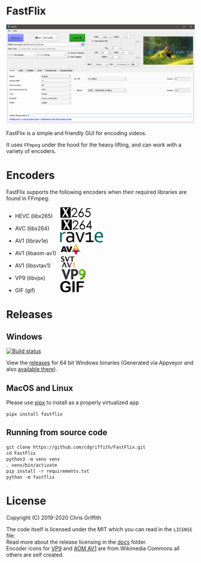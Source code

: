 # FastFlix

![preview](./docs/gui_preview.png)

FastFlix is a simple and friendly GUI for encoding videos.

It uses `FFmpeg` under the hood for the heavy lifting, and can work with a variety of encoders.

#  Encoders

 FastFlix supports the following encoders when their required libraries are found in FFmpeg:

* HEVC (libx265) &nbsp;&nbsp;&nbsp; <img src="./fastflix/data/encoders/icon_x265.png" height="30" alt="x265" >
* AVC (libx264) &nbsp;&nbsp;&nbsp;&nbsp;&nbsp;&nbsp; <img src="./fastflix/data/encoders/icon_x264.png" height="30" alt="x264" >
* AV1 (librav1e) &nbsp;&nbsp;&nbsp;&nbsp;&nbsp;&nbsp; <img src="./fastflix/data/encoders/icon_rav1e.png" height="30" alt="rav1e" >
* AV1 (libaom-av1) &nbsp; <img src="./fastflix/data/encoders/icon_av1_aom.png" height="30" alt="av1_aom" >
* AV1 (libsvtav1) &nbsp;&nbsp;&nbsp;&nbsp;&nbsp; <img src="./fastflix/data/encoders/icon_svt_av1.png" height="30" alt="svt_av1" >
* VP9 (libvpx) &nbsp;&nbsp;&nbsp;&nbsp;&nbsp;&nbsp;&nbsp;&nbsp;&nbsp; <img src="./fastflix/data/encoders/icon_vp9.png" height="30" alt="vpg" >
* GIF (gif) &nbsp;&nbsp;&nbsp;&nbsp;&nbsp;&nbsp;&nbsp;&nbsp;&nbsp;&nbsp;&nbsp;&nbsp;&nbsp;&nbsp;&nbsp; <img src="./fastflix/data/encoders/icon_gif.png" height="30" alt="gif" >

# Releases

## Windows
[![Build status](https://ci.appveyor.com/api/projects/status/208k29cvoq8xwf8j/branch/master?svg=true)](https://ci.appveyor.com/project/cdgriffith/fastflix/branch/master)

View the [releases](https://github.com/cdgriffith/FastFlix/releases) for 64 bit Windows binaries (Generated via Appveyor and also [available there](https://ci.appveyor.com/project/cdgriffith/fastflix)).

## MacOS and Linux

Please use [pipx](https://pipxproject.github.io/pipx/installation/) to install as a properly virtualized app

```
pipx install fastflix
```

## Running from source code

```
git clone https://github.com/cdgriffith/FastFlix.git
cd FastFlix
python3 -m venv venv
. venv/bin/activate
pip install -r requirements.txt
python -m fastflix
```

# License

Copyright (C) 2019-2020 Chris Griffith

The code itself is licensed under the MIT which you can read in the `LICENSE` file. <br>
Read more about the release licensing in the [docs](docs/README.md) folder. <br>
Encoder icons for [VP9](https://commons.wikimedia.org/wiki/File:Vp9-logo-for-mediawiki.svg) and [AOM AV1](https://commons.wikimedia.org/wiki/File:AV1_logo_2018.svg) are from Wikimedia Commons all others are self created.
